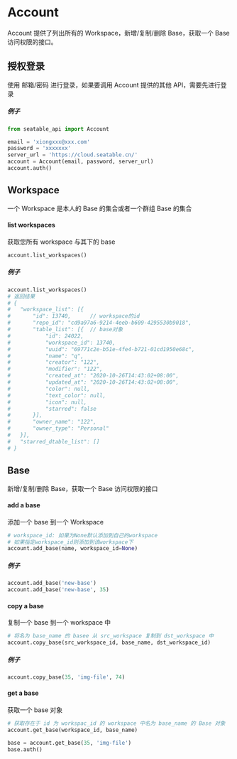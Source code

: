 # Account

Account 提供了列出所有的 Workspace，新增/复制/删除 Base，获取一个 Base 访问权限的接口。

## 授权登录

使用 邮箱/密码 进行登录，如果要调用 Account 提供的其他 API，需要先进行登录

##### 例子

```python
from seatable_api import Account

email = 'xiongxxx@xxx.com'
password = 'xxxxxxx'
server_url = 'https://cloud.seatable.cn/'
account = Account(email, password, server_url)
account.auth()
```


## Workspace

一个 Workspace 是本人的 Base 的集合或者一个群组 Base 的集合

#### list workspaces

获取您所有 workspace 与其下的 base

```python
account.list_workspaces()
```

##### 例子

```python
account.list_workspaces()
# 返回结果
# {
# 	"workspace_list": [{
# 		"id": 13740,      // workspace的id
# 		"repo_id": "cd9a97a6-9214-4eeb-b609-4295530b9018",
# 		"table_list": [{  // base对象
# 			"id": 24022,
# 			"workspace_id": 13740,
# 			"uuid": "69771c2e-b51e-4fe4-b721-01cd1950e68c",
# 			"name": "q",
# 			"creator": "122",
# 			"modifier": "122",
# 			"created_at": "2020-10-26T14:43:02+08:00",
# 			"updated_at": "2020-10-26T14:43:02+08:00",
# 			"color": null,
# 			"text_color": null,
# 			"icon": null,
# 			"starred": false
# 		}],
# 		"owner_name": "122",
# 		"owner_type": "Personal"
# 	}],
# 	"starred_dtable_list": []
# }
```

## Base

新增/复制/删除 Base，获取一个 Base 访问权限的接口

#### add a base

添加一个 base 到一个 Workspace 

```python
# workspace_id: 如果为None默认添加到自己的workspace
# 如果指定workspace_id则添加到该workspace下
account.add_base(name, workspace_id=None)
```

##### 例子

```python
account.add_base('new-base')
account.add_base('new-base', 35)
```

#### copy a base

复制一个 base 到一个 workspace 中

```python
# 将名为 base_name 的 basee 从 src_workspace 复制到 dst_workspace 中
account.copy_base(src_workspace_id, base_name, dst_workspace_id)
```

##### 例子

```python
account.copy_base(35, 'img-file', 74)
```

#### get a base

获取一个 base 对象

```python
# 获取存在于 id 为 workspac_id 的 workspace 中名为 base_name 的 Base 对象
account.get_base(workspace_id, base_name)
```

```python
base = account.get_base(35, 'img-file')
base.auth()
```
